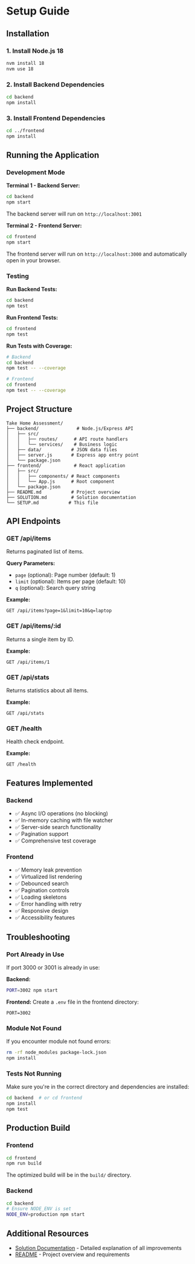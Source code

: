 # Setup Guide



## Installation

### 1. Install Node.js 18

```bash
nvm install 18
nvm use 18
```

### 2. Install Backend Dependencies

```bash
cd backend
npm install
```

### 3. Install Frontend Dependencies

```bash
cd ../frontend
npm install
```

## Running the Application

### Development Mode

**Terminal 1 - Backend Server:**
```bash
cd backend
npm start
```

The backend server will run on `http://localhost:3001`

**Terminal 2 - Frontend Server:**
```bash
cd frontend
npm start
```

The frontend server will run on `http://localhost:3000` and automatically open in your browser.

### Testing

**Run Backend Tests:**
```bash
cd backend
npm test
```

**Run Frontend Tests:**
```bash
cd frontend
npm test
```

**Run Tests with Coverage:**
```bash
# Backend
cd backend
npm test -- --coverage

# Frontend
cd frontend
npm test -- --coverage
```

## Project Structure

```
Take Home Assessment/
├── backend/              # Node.js/Express API
│   ├── src/
│   │   ├── routes/      # API route handlers
│   │   └── services/    # Business logic
│   ├── data/           # JSON data files
│   ├── server.js       # Express app entry point
│   └── package.json
├── frontend/            # React application
│   ├── src/
│   │   ├── components/ # React components
│   │   └── App.js      # Root component
│   └── package.json
├── README.md           # Project overview
├── SOLUTION.md         # Solution documentation
└── SETUP.md           # This file
```

## API Endpoints

### GET /api/items
Returns paginated list of items.

**Query Parameters:**
- `page` (optional): Page number (default: 1)
- `limit` (optional): Items per page (default: 10)
- `q` (optional): Search query string

**Example:**
```
GET /api/items?page=1&limit=10&q=laptop
```

### GET /api/items/:id
Returns a single item by ID.

**Example:**
```
GET /api/items/1
```

### GET /api/stats
Returns statistics about all items.

**Example:**
```
GET /api/stats
```

### GET /health
Health check endpoint.

**Example:**
```
GET /health
```

## Features Implemented

### Backend
- ✅ Async I/O operations (no blocking)
- ✅ In-memory caching with file watcher
- ✅ Server-side search functionality
- ✅ Pagination support
- ✅ Comprehensive test coverage

### Frontend
- ✅ Memory leak prevention
- ✅ Virtualized list rendering
- ✅ Debounced search
- ✅ Pagination controls
- ✅ Loading skeletons
- ✅ Error handling with retry
- ✅ Responsive design
- ✅ Accessibility features

## Troubleshooting

### Port Already in Use

If port 3000 or 3001 is already in use:

**Backend:**
```bash
PORT=3002 npm start
```

**Frontend:**
Create a `.env` file in the frontend directory:
```
PORT=3002
```

### Module Not Found

If you encounter module not found errors:
```bash
rm -rf node_modules package-lock.json
npm install
```

### Tests Not Running

Make sure you're in the correct directory and dependencies are installed:
```bash
cd backend  # or cd frontend
npm install
npm test
```

## Production Build

### Frontend
```bash
cd frontend
npm run build
```

The optimized build will be in the `build/` directory.

### Backend
```bash
cd backend
# Ensure NODE_ENV is set
NODE_ENV=production npm start
```

## Additional Resources

- [Solution Documentation](./SOLUTION.md) - Detailed explanation of all improvements
- [README](./README.md) - Project overview and requirements

